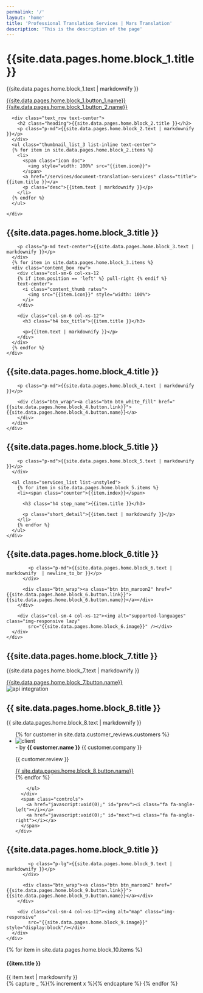 ```yaml
---
permalink: '/'
layout: 'home'
title: 'Professional Translation Services | Mars Translation'
description: 'This is the description of the page'
---
```


<!-- CONTENT START -->


<div class="full_width_banner home_banner clearfix" id="home-banner-instant">
  <div class="carousel-inner">
    <div id="particles-js" class="item active" 
    style="background-image: url({{ site.data.pages.home.block_1.background_image }});
    box-shadow:inset 0 0 0 10000px {{ site.data.pages.home.block_1.color_overlay }}; 
    background-position: center bottom; 
    background-repeat: no-repeat; 
    -moz-background-size: cover;
    -o-background-size: cover; 
    -webkit-background-size: cover; 
    background-size: cover;
    {% if site.data.pages.home.block_1.visible == true %}
    display: block; 
    {% else %}
    display: none;
    {% endif %}"
    >
      <div class="two text-center">
        <div class="container">
          <div class="text_wrap">
            <h1 class="heading">{{site.data.pages.home.block_1.title }}</h1>
            <p>{{site.data.pages.home.block_1.text | markdownify }}</p>
            <div class="btn_wrap">
              <a class="btn btn-md btn_maroon" href="/instant-quote" id="home-banner-instant">{{site.data.pages.home.block_1.button_1.name}}</a>
              <a class="btn btn-md btn_white_fill" href="/place-order" id="home-banner-order">{{site.data.pages.home.block_1.button_2.name}}</a>
            </div>
          </div>
        </div>
      </div>
    </div>
  </div>
</div>

<!-- CONTENT START -->
<div class="content_web">
  <section class="section_grey_bg pd_lg clearfix" 
  style="background-image: url({{ site.data.pages.home.block_2.background_image }});
  box-shadow:inset 0 0 0 10000px {{ site.data.pages.home.block_2.color_overlay }}; 
  background-position: center bottom; 
  background-repeat: no-repeat; 
  -moz-background-size: cover;
  -o-background-size: cover; 
  -webkit-background-size: cover; 
  background-size: cover;
  {% if site.data.pages.home.block_2.visible == true %}
  display: block; 
  {% else %}
  display: none;
  {% endif %}"
  >
    <div class="container">

      <div class="text_row text-center">
        <h2 class="heading">{{site.data.pages.home.block_2.title }}</h2>
        <p class="p-md">{{site.data.pages.home.block_2.text | markdownify }}</p>
      </div>
      <ul class="thumbnail_list_3 list-inline text-center">
      {% for item in site.data.pages.home.block_2.items %}
        <li>
          <span class="icon doc">
            <img style="width: 100%" src="{{item.icon}}">
          </span>
          <a href="/services/document-translation-services" class="title">{{item.title }}</a>
          <p class="desc">{{item.text | markdownify }}</p>
        </li>
      {% endfor %}
      </ul>

    </div>
  </section>

  <section class="section_white_bg qualities_block pd_lg clearfix"
  style="background-image: url({{ site.data.pages.home.block_3.background_image }});
  box-shadow:inset 0 0 0 10000px {{ site.data.pages.home.block_3.color_overlay }}; 
  background-position: center bottom; 
  background-repeat: no-repeat; 
  -moz-background-size: cover;
  -o-background-size: cover; 
  -webkit-background-size: cover; 
  background-size: cover;
  {% if site.data.pages.home.block_3.visible == true %}
  display: block; 
  {% else %}
  display: none;
  {% endif %}"
  >
    <div class="container less_width">
      <div class="text_row text-center">
        <h2 class="heading">{{site.data.pages.home.block_3.title }}</h2>

        <p class="p-md text-center">{{site.data.pages.home.block_3.text | markdownify }}</p>
      </div>
      {% for item in site.data.pages.home.block_3.items %}
      <div class="content_box row">
        <div class="col-sm-6 col-xs-12 
        {% if item.position == 'left' %} pull-right {% endif %}
        text-center">
          <i class="content_thumb rates">
            <img src="{{item.icon}}" style="width: 100%">
          </i>
        </div>

        <div class="col-sm-6 col-xs-12">
          <h3 class="h4 box_title">{{item.title }}</h3>

          <p>{{item.text | markdownify }}</p>
        </div>
      </div>
      {% endfor %}
    </div>
  </section>

  <section class="section_green_bg success_block clearfix"
  style="background-image: url({{ site.data.pages.home.block_4.background_image }});
  box-shadow:inset 0 0 0 10000px {{ site.data.pages.home.block_4.color_overlay }}; 
  background-position: center bottom; 
  background-repeat: no-repeat; 
  -moz-background-size: cover;
  -o-background-size: cover; 
  -webkit-background-size: cover; 
  background-size: cover;
  {% if site.data.pages.home.block_4.visible == true %}
  display: block; 
  {% else %}
  display: none;
  {% endif %}"
  >
    <div class="container">
      <div class="text_row text-center">
        <h2 class="heading">{{site.data.pages.home.block_4.title }}</h2>

        <p class="p-md">{{site.data.pages.home.block_4.text | markdownify }}</p>

        <div class="btn_wrap"><a class="btn btn_white_fill" href="{{site.data.pages.home.block_4.button.link}}">{{site.data.pages.home.block_4.button.name}}</a>
        </div>
      </div>
    </div>
  </section>

  <section class="section_grey_bg how_we_work_block pd_lg text-center clearfix"
  style="background-image: url({{ site.data.pages.home.block_5.background_image }});
  box-shadow:inset 0 0 0 10000px {{ site.data.pages.home.block_5.color_overlay }}; 
  background-position: center bottom; 
  background-repeat: no-repeat; 
  -moz-background-size: cover;
  -o-background-size: cover; 
  -webkit-background-size: cover; 
  background-size: cover;
  {% if site.data.pages.home.block_5.visible == true %}
  display: block; 
  {% else %}
  display: none;
  {% endif %}"
  >
    <div class="container">
      <div class="text_row text-center">
        <h2 class="heading">{{site.data.pages.home.block_5.title }}</h2>

        <p class="p-md">{{site.data.pages.home.block_5.text | markdownify }}</p>
      </div>

      <ul class="services_list list-unstyled">
        {% for item in site.data.pages.home.block_5.items %}
        <li><span class="counter">{{item.index}}</span>

          <h3 class="h4 step_name">{{item.title }}</h3>

          <p class="short_detail">{{item.text | markdownify }}</p>
        </li>
        {% endfor %}
      </ul>
    </div>
  </section>

  <section class="section_white_bg languages_intro_block pd_lg clearfix"
  style="background-image: url({{ site.data.pages.home.block_6.background_image }});
  box-shadow:inset 0 0 0 10000px {{ site.data.pages.home.block_6.color_overlay }}; 
  background-position: center bottom; 
  background-repeat: no-repeat; 
  -moz-background-size: cover;
  -o-background-size: cover; 
  -webkit-background-size: cover; 
  background-size: cover;
  {% if site.data.pages.home.block_6.visible == true %}
  display: block; 
  {% else %}
  display: none;
  {% endif %}"
  >
    <div class="container">
      <div class="row">
        <div class="col-sm-8 col-xs-12">
          <div class="text_row">
            <h2 class="heading">{{site.data.pages.home.block_6.title }}</h2>

            <p class="p-md">{{site.data.pages.home.block_6.text | markdownify  | newline_to_br }}</p>
          </div>

          <div class="btn_wrap"><a class="btn btn_maroon2" href="{{site.data.pages.home.block_6.button.link}}">{{site.data.pages.home.block_6.button.name}}</a></div>
        </div>

        <div class="col-sm-4 col-xs-12"><img alt="supported-languages" class="img-responsive lazy"
            src="{{site.data.pages.home.block_6.image}}" /></div>
      </div>
    </div>
  </section>
  
  <section class="section_grey_bg api-integration-block clearfix"
  style="background-image: url({{ site.data.pages.home.block_7.background_image }});
  box-shadow:inset 0 0 0 10000px {{ site.data.pages.home.block_7.color_overlay }}; 
  background-position: center bottom; 
  background-repeat: no-repeat; 
  -moz-background-size: cover;
  -o-background-size: cover; 
  -webkit-background-size: cover; 
  background-size: cover;
  {% if site.data.pages.home.block_7.visible == true %}
  display: block; 
  {% else %}
  display: none;
  {% endif %}"
  >
    <div class="container">
      <div class="col-sm-6 col-xs-12 pull-right">
        <div class="text_row less_space">
          <h2 class="heading">{{site.data.pages.home.block_7.title }}</h2>
          <p class="p-md">{{site.data.pages.home.block_7.text | markdownify }}</p>
        </div>
        <a class="btn btn_maroon2" href="{{site.data.pages.home.block_7.button.link}}">{{site.data.pages.home.block_7.button.name}}</a>
      </div>
      <div class="col-sm-6 col-xs-12">
        <img class="img-responsive"
          src="{{site.data.pages.home.block_7.image}}"
          alt="api integration">
      </div>
    </div>
  </section>

  <section class="section_white_bg customer_feedback_with_multiple_slides clearfix"
  style="background-image: url({{ site.data.pages.home.block_8.background_image }});
  box-shadow:inset 0 0 0 10000px {{ site.data.pages.home.block_8.color_overlay }}; 
  background-position: center bottom; 
  background-repeat: no-repeat; 
  -moz-background-size: cover;
  -o-background-size: cover; 
  -webkit-background-size: cover; 
  background-size: cover;
  {% if site.data.pages.home.block_8.visible == true %}
  display: block; 
  {% else %}
  display: none;
  {% endif %}"
  >
    <div class="container">
      <div class="text_row text-center">
        <h2 class="heading">{{ site.data.pages.home.block_8.title  }}</h2>
        <p class="font_15">{{ site.data.pages.home.block_8.text | markdownify  }}</p>
      </div>
      <div class="carousel-wrap">
        <ul class="testimonial_carousel">
          {% for customer in site.data.customer_reviews.customers %}
          <li class="items main-pos" id="{% increment index %}">
            <div class="review-card review-card--option-4 text-center">
              <div class="review-card-img">
                <img
                  src="{{customer.avatar}}"
                  class="img-responsive img-circle" onerror="imgError(this)" alt="client" />
              </div>
              <div class="review-author">
                <span class="ra-author">- by <strong>{{ customer.name }}</strong></span>
                <span class="client_web">{{ customer.company }}</span>
              </div>
              <div class="review-content">
                <p>
                  {{ customer.review }}
                </p>
              </div>
              <a class="more_testmonial" href="{{ site.data.pages.home.block_8.button.link}}">{{ site.data.pages.home.block_8.button.name}}</a>
            </div>
          </li>
          {% endfor %}

        </ul>
      </div>
      <span class="controls">
        <a href="javascript:void(0);" id="prev"><i class="fa fa-angle-left"></i></a>
        <a href="javascript:void(0);" id="next"><i class="fa fa-angle-right"></i></a>
      </span>
    </div>
  </section>

  <section class="section_grey_bg translator_intro_block pd_lg clearfix"
  style="background-image: url({{ site.data.pages.home.block_9.background_image }});
  box-shadow:inset 0 0 0 10000px {{ site.data.pages.home.block_9.color_overlay }}; 
  background-position: center bottom; 
  background-repeat: no-repeat; 
  -moz-background-size: cover;
  -o-background-size: cover; 
  -webkit-background-size: cover; 
  background-size: cover;
  {% if site.data.pages.home.block_9.visible == true %}
  display: block; 
  {% else %}
  display: none;
  {% endif %}"
  >
    <div class="container">
      <div class="row">
        <div class="col-sm-8 col-xs-12">
          <div class="text_row">
            <h2 class="heading">{{site.data.pages.home.block_9.title }}</h2>

            <p class="p-lg">{{site.data.pages.home.block_9.text | markdownify }}</p>
          </div>

          <div class="btn_wrap"><a class="btn btn_maroon2" href="{{site.data.pages.home.block_9.button.link}}">{{site.data.pages.home.block_9.button.name}}</a></div>
        </div>

        <div class="col-sm-4 col-xs-12"><img alt="map" class="img-responsive"
            src="{{site.data.pages.home.block_9.image}}" style="display:block"/></div>
      </div>
    </div>
  </section>
  
  <section class="section_white_bg info_panels_block pd_lg clearfix"
  style="background-image: url({{ site.data.pages.home.block_10.background_image }});
  box-shadow:inset 0 0 0 10000px {{ site.data.pages.home.block_10.color_overlay }}; 
  background-position: center bottom; 
  background-repeat: no-repeat; 
  -moz-background-size: cover;
  -o-background-size: cover; 
  -webkit-background-size: cover; 
  background-size: cover;
  {% if site.data.pages.home.block_10.visible == true %}
  display: block; 
  {% else %}
  display: none;
  {% endif %}"
  >
    <div class="container">
      <div class="panel-group" id="accordion">
        {% for item in site.data.pages.home.block_10.items %}
        <div class="panel panel-default">
          <div class="panel-heading collapsed" data-toggle="collapse" data-parent="#accordion"
            data-target="#collapse{{x}}">
            <h4 class="panel-title accordion-toggle">{{item.title }}</h4>
          </div>
          <div id="collapse{{x}}" class="panel-collapse collapse ">
            <div class="panel-body text-justify">
                {{ item.text | markdownify }}
            </div>
          </div>
        </div>
        {% capture _ %}{% increment x %}{% endcapture %}
        {% endfor %}
      </div>
    </div>
  </section>

</div>
<!-- CONTENT END -->

